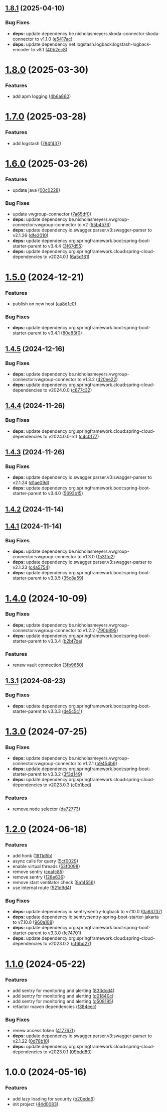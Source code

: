 ## [1.8.1](https://github.com/nicholasM95/skoda-google-action/compare/v1.8.0...v1.8.1) (2025-04-10)


### Bug Fixes

* **deps:** update dependency be.nicholasmeyers.skoda-connector:skoda-connector to v1.1.0 ([e5417ac](https://github.com/nicholasM95/skoda-google-action/commit/e5417acdfee86e1ca65321e2b74679029803cd90))
* **deps:** update dependency net.logstash.logback:logstash-logback-encoder to v8.1 ([40b2ec8](https://github.com/nicholasM95/skoda-google-action/commit/40b2ec8f354439b95ddfa34495035cc8dc547278))

# [1.8.0](https://github.com/nicholasM95/skoda-google-action/compare/v1.7.0...v1.8.0) (2025-03-30)


### Features

* add apm logging ([4b6a860](https://github.com/nicholasM95/skoda-google-action/commit/4b6a860bd1357c6e1e14b9a0748d26019c02d5b8))

# [1.7.0](https://github.com/nicholasM95/skoda-google-action/compare/v1.6.0...v1.7.0) (2025-03-28)


### Features

* add logstash ([784f437](https://github.com/nicholasM95/skoda-google-action/commit/784f437dc72efc223a332af06baf59e696f1c6bf))

# [1.6.0](https://github.com/nicholasM95/skoda-google-action/compare/v1.5.0...v1.6.0) (2025-03-26)


### Features

* update java ([00c0228](https://github.com/nicholasM95/skoda-google-action/commit/00c022856cd475b8428124f0190cb40c0e703d11))


### Bug Fixes

* update vwgroup-connector ([7a65df0](https://github.com/nicholasM95/skoda-google-action/commit/7a65df00e386d44594208866a10f0d70f3cf6ba3))
* **deps:** update dependency be.nicholasmeyers.vwgroup-connector:vwgroup-connector to v2 ([55b4576](https://github.com/nicholasM95/skoda-google-action/commit/55b4576b2db01ad0fa340df3d3fad4391ff2e27c))
* **deps:** update dependency io.swagger.parser.v3:swagger-parser to v2.1.26 ([dfe2010](https://github.com/nicholasM95/skoda-google-action/commit/dfe2010788c5b6ffdfe7726420c188214801e25e))
* **deps:** update dependency org.springframework.boot:spring-boot-starter-parent to v3.4.4 ([3f67d55](https://github.com/nicholasM95/skoda-google-action/commit/3f67d5518d0a4a92bcec593a365766d4773bafed))
* **deps:** update dependency org.springframework.cloud:spring-cloud-dependencies to v2024.0.1 ([6a5d161](https://github.com/nicholasM95/skoda-google-action/commit/6a5d161c4928547dfbb0c42fd295a91a9f8ec3ff))

# [1.5.0](https://github.com/nicholasM95/skoda-google-action/compare/v1.4.5...v1.5.0) (2024-12-21)


### Features

* publish on new host ([aa8d1e0](https://github.com/nicholasM95/skoda-google-action/commit/aa8d1e01c7e59a1127221c1434040c2e1740ec68))


### Bug Fixes

* **deps:** update dependency org.springframework.boot:spring-boot-starter-parent to v3.4.1 ([80e83f0](https://github.com/nicholasM95/skoda-google-action/commit/80e83f0fbd371be3f3a3aecf63d0acbadb319afa))

## [1.4.5](https://github.com/nicholasM95/skoda-google-action/compare/v1.4.4...v1.4.5) (2024-12-16)


### Bug Fixes

* **deps:** update dependency be.nicholasmeyers.vwgroup-connector:vwgroup-connector to v1.3.2 ([d20ee22](https://github.com/nicholasM95/skoda-google-action/commit/d20ee2216cccee6f24a61edbf4de6294ad01c8f6))
* **deps:** update dependency org.springframework.cloud:spring-cloud-dependencies to v2024.0.0 ([c877c32](https://github.com/nicholasM95/skoda-google-action/commit/c877c32ddb6f6b63d410de5ec172b48185a20ebe))

## [1.4.4](https://github.com/nicholasM95/skoda-google-action/compare/v1.4.3...v1.4.4) (2024-11-26)


### Bug Fixes

* **deps:** update dependency org.springframework.cloud:spring-cloud-dependencies to v2024.0.0-rc1 ([c4c0f77](https://github.com/nicholasM95/skoda-google-action/commit/c4c0f7759a1010978473c8f6eff7d418e3c2acd0))

## [1.4.3](https://github.com/nicholasM95/skoda-google-action/compare/v1.4.2...v1.4.3) (2024-11-26)


### Bug Fixes

* **deps:** update dependency io.swagger.parser.v3:swagger-parser to v2.1.24 ([d1ae09d](https://github.com/nicholasM95/skoda-google-action/commit/d1ae09d3235294fbab9c570dc06785d109372033))
* **deps:** update dependency org.springframework.boot:spring-boot-starter-parent to v3.4.0 ([5693b15](https://github.com/nicholasM95/skoda-google-action/commit/5693b15b1c1ce0ab06a7161b7512b20f119c81f2))

## [1.4.2](https://github.com/nicholasM95/skoda-google-action/compare/v1.4.1...v1.4.2) (2024-11-14)

## [1.4.1](https://github.com/nicholasM95/skoda-google-action/compare/v1.4.0...v1.4.1) (2024-11-14)


### Bug Fixes

* **deps:** update dependency be.nicholasmeyers.vwgroup-connector:vwgroup-connector to v1.3.0 ([1531fd2](https://github.com/nicholasM95/skoda-google-action/commit/1531fd27ed78d134c2b60b43bfba6241f62af5f9))
* **deps:** update dependency io.swagger.parser.v3:swagger-parser to v2.1.23 ([c4a5754](https://github.com/nicholasM95/skoda-google-action/commit/c4a57541db73cefd40af56586743875f81feec47))
* **deps:** update dependency org.springframework.boot:spring-boot-starter-parent to v3.3.5 ([35c8a59](https://github.com/nicholasM95/skoda-google-action/commit/35c8a591e00a93f15ffbb9c73c39141859b6e2e2))

# [1.4.0](https://github.com/nicholasM95/skoda-google-action/compare/v1.3.1...v1.4.0) (2024-10-09)


### Bug Fixes

* **deps:** update dependency be.nicholasmeyers.vwgroup-connector:vwgroup-connector to v1.2.2 ([790b895](https://github.com/nicholasM95/skoda-google-action/commit/790b8958f248e6de0e99447b804904234a5e7ebd))
* **deps:** update dependency org.springframework.boot:spring-boot-starter-parent to v3.3.4 ([b2bf7de](https://github.com/nicholasM95/skoda-google-action/commit/b2bf7de0716ea6ad26586a8dffc0b1eb5362488d))


### Features

* renew vault connection ([3fb9650](https://github.com/nicholasM95/skoda-google-action/commit/3fb9650ce292bc08ee43762778d6e4d6272faf21))

## [1.3.1](https://github.com/nicholasM95/skoda-google-action/compare/v1.3.0...v1.3.1) (2024-08-23)


### Bug Fixes

* **deps:** update dependency org.springframework.boot:spring-boot-starter-parent to v3.3.3 ([de5c5c1](https://github.com/nicholasM95/skoda-google-action/commit/de5c5c1e5ac4655426a1b0aaf6b5dcc676472ae1))

# [1.3.0](https://github.com/nicholasM95/skoda-google-action/compare/v1.2.0...v1.3.0) (2024-07-25)


### Bug Fixes

* **deps:** update dependency be.nicholasmeyers.vwgroup-connector:vwgroup-connector to v1.2.1 ([b9454b6](https://github.com/nicholasM95/skoda-google-action/commit/b9454b607044034e124fe321fbc8582595f78842))
* **deps:** update dependency org.springframework.boot:spring-boot-starter-parent to v3.3.2 ([3f3d149](https://github.com/nicholasM95/skoda-google-action/commit/3f3d1493186daad872d339aefae97adb0346f08b))
* **deps:** update dependency org.springframework.cloud:spring-cloud-dependencies to v2023.0.3 ([c0b1bed](https://github.com/nicholasM95/skoda-google-action/commit/c0b1bedbffd98f9fdc6576c700342631b0f088ca))


### Features

* remove node selector ([da72773](https://github.com/nicholasM95/skoda-google-action/commit/da72773c6af51553b6ae834b99462c52234cc65e))

# [1.2.0](https://github.com/nicholasM95/skoda-google-action/compare/v1.1.0...v1.2.0) (2024-06-18)


### Features

* add honk ([1911d5b](https://github.com/nicholasM95/skoda-google-action/commit/1911d5b7934ecd4efc624565016bb69ebd59a465))
* async calls for query ([5cf0029](https://github.com/nicholasM95/skoda-google-action/commit/5cf00291e5280e181c58357c9135fc2f05a0dbd2))
* enable virtual threads ([53f0098](https://github.com/nicholasM95/skoda-google-action/commit/53f00987409b5cc1deee68a96bfa6099e2ce92d1))
* remove sentry ([ceafc85](https://github.com/nicholasM95/skoda-google-action/commit/ceafc85038a52d5ed358eaa73e0825094ce0d444))
* remove sentry ([128e636](https://github.com/nicholasM95/skoda-google-action/commit/128e63693247e8cad7d368f5a33c49ca6873eb1b))
* remove start ventilator check ([8a14556](https://github.com/nicholasM95/skoda-google-action/commit/8a145560be1aa9404132a52d6bad9dd59a7fe718))
* use internal route ([521d9d4](https://github.com/nicholasM95/skoda-google-action/commit/521d9d4c42967fa5e8e6ec07b8b64295a8dd6305))


### Bug Fixes

* **deps:** update dependency io.sentry:sentry-logback to v7.10.0 ([0a63737](https://github.com/nicholasM95/skoda-google-action/commit/0a63737f45c45d3c5e9ea032c662106c9025e87d))
* **deps:** update dependency io.sentry:sentry-spring-boot-starter-jakarta to v7.10.0 ([960a108](https://github.com/nicholasM95/skoda-google-action/commit/960a1081acac71a76eed5c4f557810ed3a22dd2b))
* **deps:** update dependency org.springframework.boot:spring-boot-starter-parent to v3.3.0 ([fe74701](https://github.com/nicholasM95/skoda-google-action/commit/fe7470119d5de188e9a2cec7c648e2cb22818587))
* **deps:** update dependency org.springframework.cloud:spring-cloud-dependencies to v2023.0.2 ([cf6bd27](https://github.com/nicholasM95/skoda-google-action/commit/cf6bd2737b49ece1be9550913a43a79aca9ce01c))

# [1.1.0](https://github.com/nicholasM95/skoda-google-action/compare/v1.0.0...v1.1.0) (2024-05-22)


### Features

* add sentry for monitoring and alerting ([833dcd4](https://github.com/nicholasM95/skoda-google-action/commit/833dcd429b52938ef416516a66ee54305f37d68b))
* add sentry for monitoring and alerting ([d01840c](https://github.com/nicholasM95/skoda-google-action/commit/d01840ca2871e96af485d3032f8d70f41cd489e4))
* add sentry for monitoring and alerting ([d508195](https://github.com/nicholasM95/skoda-google-action/commit/d5081956d35a4e31964395b984273226b6212a6f))
* refactor maven dependencies ([f384eec](https://github.com/nicholasM95/skoda-google-action/commit/f384eec15bb9666d11aac7db1aa06e66302580fe))


### Bug Fixes

* renew access token ([417767f](https://github.com/nicholasM95/skoda-google-action/commit/417767fae70e40b3763255b79cbf70e4dcc9cfdc))
* **deps:** update dependency io.swagger.parser.v3:swagger-parser to v2.1.22 ([0d78b10](https://github.com/nicholasM95/skoda-google-action/commit/0d78b10c1a3a383af549b55d4cc6253d5483d8e8))
* **deps:** update dependency org.springframework.cloud:spring-cloud-dependencies to v2023.0.1 ([09bdd80](https://github.com/nicholasM95/skoda-google-action/commit/09bdd80822f498354be395d8f44163a4560e8420))

# 1.0.0 (2024-05-16)


### Features

* add lazy loading for security ([b20edd6](https://github.com/nicholasM95/skoda-google-action/commit/b20edd6c07f7cbc4ac416a18f2abe7a806a8f05a))
* init project ([44d0083](https://github.com/nicholasM95/skoda-google-action/commit/44d00834bd040305818db1f380e3f619fbc6cd01))
